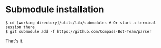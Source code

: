 # Submodule installation

```shell
$ cd [working directory]/utils/lib/submodules # Or start a terminal session there
$ git submodule add -f https://github.com/Compass-Bot-Team/parser
```
That's it.